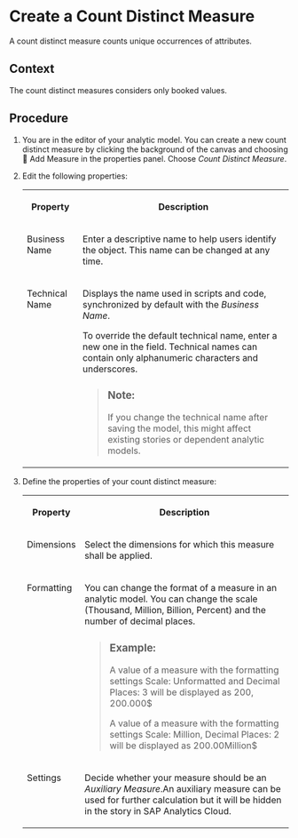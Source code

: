 <!-- loioaab52739c2ae48fa8a5c26fd0e9afd26 -->

<link rel="stylesheet" type="text/css" href="../css/sap-icons.css"/>

# Create a Count Distinct Measure

A count distinct measure counts unique occurrences of attributes.



<a name="loioaab52739c2ae48fa8a5c26fd0e9afd26__context_fm2_v1q_kdc"/>

## Context

The count distinct measures considers only booked values.



## Procedure

1.  You are in the editor of your analytic model. You can create a new count distinct measure by clicking the background of the canvas and choosing <span class="FPA-icons-V3"></span> Add Measure in the properties panel. Choose *Count Distinct Measure*.

2.  Edit the following properties:


    <table>
    <tr>
    <th valign="top">

    Property
    
    </th>
    <th valign="top">

    Description
    
    </th>
    </tr>
    <tr>
    <td valign="top">
    
    Business Name
    
    </td>
    <td valign="top">
    
    Enter a descriptive name to help users identify the object. This name can be changed at any time.
    
    </td>
    </tr>
    <tr>
    <td valign="top">
    
    Technical Name
    
    </td>
    <td valign="top">
    
    Displays the name used in scripts and code, synchronized by default with the *Business Name*.

    To override the default technical name, enter a new one in the field. Technical names can contain only alphanumeric characters and underscores.

    > ### Note:  
    > If you change the technical name after saving the model, this might affect existing stories or dependent analytic models.


    
    </td>
    </tr>
    </table>
    
3.  Define the properties of your count distinct measure:


    <table>
    <tr>
    <th valign="top">

    Property
    
    </th>
    <th valign="top">

    Description
    
    </th>
    </tr>
    <tr>
    <td valign="top">
    
    Dimensions
    
    </td>
    <td valign="top">
    
    Select the dimensions for which this measure shall be applied.
    
    </td>
    </tr>
    <tr>
    <td valign="top">
    
    Formatting
    
    </td>
    <td valign="top">
    
    You can change the format of a measure in an analytic model. You can change the scale \(Thousand, Million, Billion, Percent\) and the number of decimal places.

    > ### Example:  
    > A value of a measure with the formatting settings Scale: Unformatted and Decimal Places: 3 will be displayed as 200, 200.000$
    > 
    > A value of a measure with the formatting settings Scale: Million, Decimal Places: 2 will be displayed as 200.00Million$


    
    </td>
    </tr>
    <tr>
    <td valign="top">
    
    Settings
    
    </td>
    <td valign="top">
    
    Decide whether your measure should be an *Auxiliary Measure*.An auxiliary measure can be used for further calculation but it will be hidden in the story in SAP Analytics Cloud.
    
    </td>
    </tr>
    </table>
    

